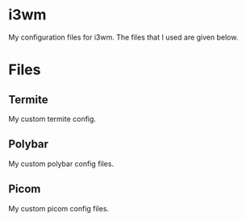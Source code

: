 # i3wm



My configuration files for i3wm.
The files that I used are given below.

# Files

## Termite
My custom termite config.

## Polybar
My custom polybar config files.

## Picom
My custom picom config files.
